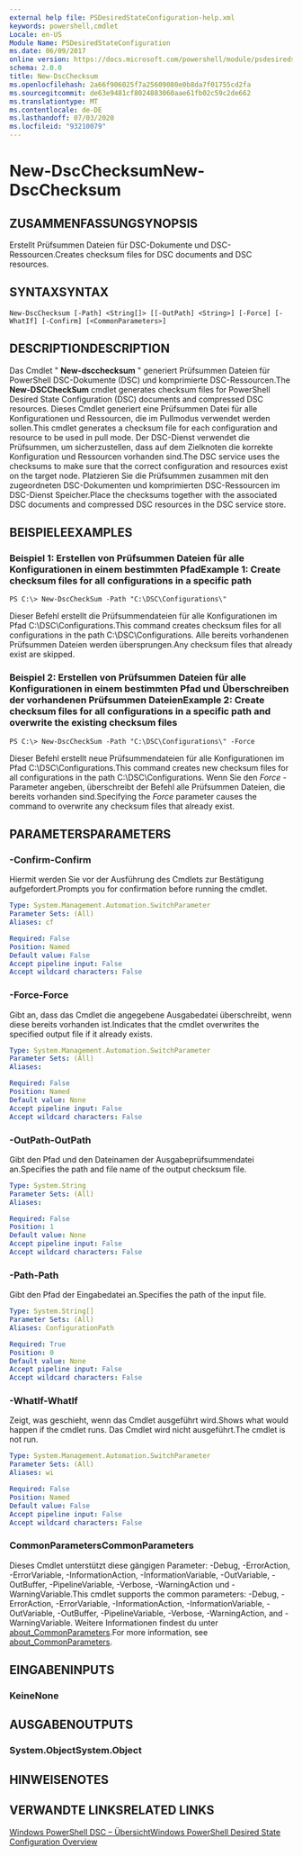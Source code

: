 ```yaml
---
external help file: PSDesiredStateConfiguration-help.xml
keywords: powershell,cmdlet
Locale: en-US
Module Name: PSDesiredStateConfiguration
ms.date: 06/09/2017
online version: https://docs.microsoft.com/powershell/module/psdesiredstateconfiguration/new-dscchecksum?view=powershell-7&WT.mc_id=ps-gethelp
schema: 2.0.0
title: New-DscChecksum
ms.openlocfilehash: 2a66f906025f7a25609080e0b8da7f01755cd2fa
ms.sourcegitcommit: de63e9481cf8024883060aae61fb02c59c2de662
ms.translationtype: MT
ms.contentlocale: de-DE
ms.lasthandoff: 07/03/2020
ms.locfileid: "93210079"
---
```

# <span data-ttu-id="a45bd-103">New-DscChecksum</span><span class="sxs-lookup"><span data-stu-id="a45bd-103">New-DscChecksum</span></span>

## <span data-ttu-id="a45bd-104">ZUSAMMENFASSUNG</span><span class="sxs-lookup"><span data-stu-id="a45bd-104">SYNOPSIS</span></span>
<span data-ttu-id="a45bd-105">Erstellt Prüfsummen Dateien für DSC-Dokumente und DSC-Ressourcen.</span><span class="sxs-lookup"><span data-stu-id="a45bd-105">Creates checksum files for DSC documents and DSC resources.</span></span>

## <span data-ttu-id="a45bd-106">SYNTAX</span><span class="sxs-lookup"><span data-stu-id="a45bd-106">SYNTAX</span></span>

```
New-DscChecksum [-Path] <String[]> [[-OutPath] <String>] [-Force] [-WhatIf] [-Confirm] [<CommonParameters>]
```

## <span data-ttu-id="a45bd-107">DESCRIPTION</span><span class="sxs-lookup"><span data-stu-id="a45bd-107">DESCRIPTION</span></span>

<span data-ttu-id="a45bd-108">Das Cmdlet " **New-dscchecksum** " generiert Prüfsummen Dateien für PowerShell DSC-Dokumente (DSC) und komprimierte DSC-Ressourcen.</span><span class="sxs-lookup"><span data-stu-id="a45bd-108">The **New-DSCCheckSum** cmdlet generates checksum files for PowerShell Desired State Configuration (DSC) documents and compressed DSC resources.</span></span>
<span data-ttu-id="a45bd-109">Dieses Cmdlet generiert eine Prüfsummen Datei für alle Konfigurationen und Ressourcen, die im Pullmodus verwendet werden sollen.</span><span class="sxs-lookup"><span data-stu-id="a45bd-109">This cmdlet generates a checksum file for each configuration and resource to be used in pull mode.</span></span>
<span data-ttu-id="a45bd-110">Der DSC-Dienst verwendet die Prüfsummen, um sicherzustellen, dass auf dem Zielknoten die korrekte Konfiguration und Ressourcen vorhanden sind.</span><span class="sxs-lookup"><span data-stu-id="a45bd-110">The DSC service uses the checksums to make sure that the correct configuration and resources exist on the target node.</span></span>
<span data-ttu-id="a45bd-111">Platzieren Sie die Prüfsummen zusammen mit den zugeordneten DSC-Dokumenten und komprimierten DSC-Ressourcen im DSC-Dienst Speicher.</span><span class="sxs-lookup"><span data-stu-id="a45bd-111">Place the checksums together with the associated DSC documents and compressed DSC resources in the DSC service store.</span></span>

## <span data-ttu-id="a45bd-112">BEISPIELE</span><span class="sxs-lookup"><span data-stu-id="a45bd-112">EXAMPLES</span></span>

### <span data-ttu-id="a45bd-113">Beispiel 1: Erstellen von Prüfsummen Dateien für alle Konfigurationen in einem bestimmten Pfad</span><span class="sxs-lookup"><span data-stu-id="a45bd-113">Example 1: Create checksum files for all configurations in a specific path</span></span>

```
PS C:\> New-DscCheckSum -Path "C:\DSC\Configurations\"
```

<span data-ttu-id="a45bd-114">Dieser Befehl erstellt die Prüfsummendateien für alle Konfigurationen im Pfad C:\DSC\Configurations.</span><span class="sxs-lookup"><span data-stu-id="a45bd-114">This command creates checksum files for all configurations in the path C:\DSC\Configurations.</span></span>
<span data-ttu-id="a45bd-115">Alle bereits vorhandenen Prüfsummen Dateien werden übersprungen.</span><span class="sxs-lookup"><span data-stu-id="a45bd-115">Any checksum files that already exist are skipped.</span></span>

### <span data-ttu-id="a45bd-116">Beispiel 2: Erstellen von Prüfsummen Dateien für alle Konfigurationen in einem bestimmten Pfad und Überschreiben der vorhandenen Prüfsummen Dateien</span><span class="sxs-lookup"><span data-stu-id="a45bd-116">Example 2: Create checksum files for all configurations in a specific path and overwrite the existing checksum files</span></span>

```
PS C:\> New-DscCheckSum -Path "C:\DSC\Configurations\" -Force
```

<span data-ttu-id="a45bd-117">Dieser Befehl erstellt neue Prüfsummendateien für alle Konfigurationen im Pfad C:\DSC\Configurations.</span><span class="sxs-lookup"><span data-stu-id="a45bd-117">This command creates new checksum files for all configurations in the path C:\DSC\Configurations.</span></span>
<span data-ttu-id="a45bd-118">Wenn Sie den *Force* -Parameter angeben, überschreibt der Befehl alle Prüfsummen Dateien, die bereits vorhanden sind.</span><span class="sxs-lookup"><span data-stu-id="a45bd-118">Specifying the *Force* parameter causes the command to overwrite any checksum files that already exist.</span></span>

## <span data-ttu-id="a45bd-119">PARAMETERS</span><span class="sxs-lookup"><span data-stu-id="a45bd-119">PARAMETERS</span></span>

### <span data-ttu-id="a45bd-120">-Confirm</span><span class="sxs-lookup"><span data-stu-id="a45bd-120">-Confirm</span></span>

<span data-ttu-id="a45bd-121">Hiermit werden Sie vor der Ausführung des Cmdlets zur Bestätigung aufgefordert.</span><span class="sxs-lookup"><span data-stu-id="a45bd-121">Prompts you for confirmation before running the cmdlet.</span></span>

```yaml
Type: System.Management.Automation.SwitchParameter
Parameter Sets: (All)
Aliases: cf

Required: False
Position: Named
Default value: False
Accept pipeline input: False
Accept wildcard characters: False
```

### <span data-ttu-id="a45bd-122">-Force</span><span class="sxs-lookup"><span data-stu-id="a45bd-122">-Force</span></span>

<span data-ttu-id="a45bd-123">Gibt an, dass das Cmdlet die angegebene Ausgabedatei überschreibt, wenn diese bereits vorhanden ist.</span><span class="sxs-lookup"><span data-stu-id="a45bd-123">Indicates that the cmdlet overwrites the specified output file if it already exists.</span></span>

```yaml
Type: System.Management.Automation.SwitchParameter
Parameter Sets: (All)
Aliases:

Required: False
Position: Named
Default value: None
Accept pipeline input: False
Accept wildcard characters: False
```

### <span data-ttu-id="a45bd-124">-OutPath</span><span class="sxs-lookup"><span data-stu-id="a45bd-124">-OutPath</span></span>

<span data-ttu-id="a45bd-125">Gibt den Pfad und den Dateinamen der Ausgabeprüfsummendatei an.</span><span class="sxs-lookup"><span data-stu-id="a45bd-125">Specifies the path and file name of the output checksum file.</span></span>

```yaml
Type: System.String
Parameter Sets: (All)
Aliases:

Required: False
Position: 1
Default value: None
Accept pipeline input: False
Accept wildcard characters: False
```

### <span data-ttu-id="a45bd-126">-Path</span><span class="sxs-lookup"><span data-stu-id="a45bd-126">-Path</span></span>

<span data-ttu-id="a45bd-127">Gibt den Pfad der Eingabedatei an.</span><span class="sxs-lookup"><span data-stu-id="a45bd-127">Specifies the path of the input file.</span></span>

```yaml
Type: System.String[]
Parameter Sets: (All)
Aliases: ConfigurationPath

Required: True
Position: 0
Default value: None
Accept pipeline input: False
Accept wildcard characters: False
```

### <span data-ttu-id="a45bd-128">-WhatIf</span><span class="sxs-lookup"><span data-stu-id="a45bd-128">-WhatIf</span></span>

<span data-ttu-id="a45bd-129">Zeigt, was geschieht, wenn das Cmdlet ausgeführt wird.</span><span class="sxs-lookup"><span data-stu-id="a45bd-129">Shows what would happen if the cmdlet runs.</span></span>
<span data-ttu-id="a45bd-130">Das Cmdlet wird nicht ausgeführt.</span><span class="sxs-lookup"><span data-stu-id="a45bd-130">The cmdlet is not run.</span></span>

```yaml
Type: System.Management.Automation.SwitchParameter
Parameter Sets: (All)
Aliases: wi

Required: False
Position: Named
Default value: False
Accept pipeline input: False
Accept wildcard characters: False
```

### <span data-ttu-id="a45bd-131">CommonParameters</span><span class="sxs-lookup"><span data-stu-id="a45bd-131">CommonParameters</span></span>

<span data-ttu-id="a45bd-132">Dieses Cmdlet unterstützt diese gängigen Parameter: -Debug, -ErrorAction, -ErrorVariable, -InformationAction, -InformationVariable, -OutVariable, -OutBuffer, -PipelineVariable, -Verbose, -WarningAction und -WarningVariable.</span><span class="sxs-lookup"><span data-stu-id="a45bd-132">This cmdlet supports the common parameters: -Debug, -ErrorAction, -ErrorVariable, -InformationAction, -InformationVariable, -OutVariable, -OutBuffer, -PipelineVariable, -Verbose, -WarningAction, and -WarningVariable.</span></span> <span data-ttu-id="a45bd-133">Weitere Informationen findest du unter [about_CommonParameters](https://go.microsoft.com/fwlink/?LinkID=113216).</span><span class="sxs-lookup"><span data-stu-id="a45bd-133">For more information, see [about_CommonParameters](https://go.microsoft.com/fwlink/?LinkID=113216).</span></span>

## <span data-ttu-id="a45bd-134">EINGABEN</span><span class="sxs-lookup"><span data-stu-id="a45bd-134">INPUTS</span></span>

### <span data-ttu-id="a45bd-135">Keine</span><span class="sxs-lookup"><span data-stu-id="a45bd-135">None</span></span>

## <span data-ttu-id="a45bd-136">AUSGABEN</span><span class="sxs-lookup"><span data-stu-id="a45bd-136">OUTPUTS</span></span>

### <span data-ttu-id="a45bd-137">System.Object</span><span class="sxs-lookup"><span data-stu-id="a45bd-137">System.Object</span></span>

## <span data-ttu-id="a45bd-138">HINWEISE</span><span class="sxs-lookup"><span data-stu-id="a45bd-138">NOTES</span></span>

## <span data-ttu-id="a45bd-139">VERWANDTE LINKS</span><span class="sxs-lookup"><span data-stu-id="a45bd-139">RELATED LINKS</span></span>

[<span data-ttu-id="a45bd-140">Windows PowerShell DSC – Übersicht</span><span class="sxs-lookup"><span data-stu-id="a45bd-140">Windows PowerShell Desired State Configuration Overview</span></span>](/powershell/scripting/dsc/overview/dscforengineers)
